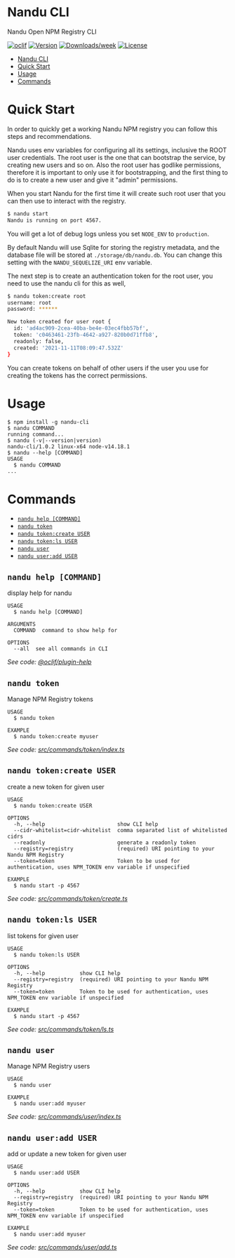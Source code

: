 # Nandu CLI

Nandu Open NPM Registry CLI

[![oclif](https://img.shields.io/badge/cli-oclif-brightgreen.svg)](https://oclif.io)
[![Version](https://img.shields.io/npm/v/nandu-cli.svg)](https://npmjs.org/package/nandu-cli)
[![Downloads/week](https://img.shields.io/npm/dw/nandu-cli.svg)](https://npmjs.org/package/nandu-cli)
[![License](https://img.shields.io/npm/l/nandu-cli.svg)](https://github.com/taskforcesh/nandu-cli/blob/master/package.json)

<!-- toc -->
* [Nandu CLI](#nandu-cli)
* [Quick Start](#quick-start)
* [Usage](#usage)
* [Commands](#commands)
<!-- tocstop -->

# Quick Start

In order to quickly get a working Nandu NPM registry you can follow this steps and recommendations.

Nandu uses env variables for configuring all its settings, inclusive the ROOT user credentials. The root
user is the one that can bootstrap the service, by creating new users and so on. Also the root user
has godlike permissions, therefore it is important to only use it for bootstrapping, and the first thing to
do is to create a new user and give it "admin" permissions.

When you start Nandu for the first time it will create such root user that you can then use to interact with the
registry. 

```bash
$ nandu start
Nandu is running on port 4567.
```

You will get a lot of debug logs unless you set ```NODE_ENV``` to ```production```.

By default Nandu will use Sqlite for storing the registry metadata, and the database file will be
stored at ```./storage/db/nandu.db```. You can change this setting with the ```NANDU_SEQUELIZE_URI``` env
variable.

The next step is to create an authentication token for the root user, you need to use the nandu cli for this as well,

```bash
$ nandu token:create root
username: root
password: ******

New token created for user root {
  id: 'ad4ac909-2cea-40ba-be4e-03ec4fbb57bf',
  token: 'c0463461-23fb-4642-a927-820b0d71ffb8',
  readonly: false,
  created: '2021-11-11T08:09:47.532Z'
}
```

You can create tokens on behalf of other users if the user you use for creating the tokens has the correct permissions.





# Usage

<!-- usage -->
```sh-session
$ npm install -g nandu-cli
$ nandu COMMAND
running command...
$ nandu (-v|--version|version)
nandu-cli/1.0.2 linux-x64 node-v14.18.1
$ nandu --help [COMMAND]
USAGE
  $ nandu COMMAND
...
```
<!-- usagestop -->

# Commands

<!-- commands -->
* [`nandu help [COMMAND]`](#nandu-help-command)
* [`nandu token`](#nandu-token)
* [`nandu token:create USER`](#nandu-tokencreate-user)
* [`nandu token:ls USER`](#nandu-tokenls-user)
* [`nandu user`](#nandu-user)
* [`nandu user:add USER`](#nandu-useradd-user)

## `nandu help [COMMAND]`

display help for nandu

```
USAGE
  $ nandu help [COMMAND]

ARGUMENTS
  COMMAND  command to show help for

OPTIONS
  --all  see all commands in CLI
```

_See code: [@oclif/plugin-help](https://github.com/oclif/plugin-help/blob/v3.2.4/src/commands/help.ts)_

## `nandu token`

Manage NPM Registry tokens

```
USAGE
  $ nandu token

EXAMPLE
  $ nandu token:create myuser
```

_See code: [src/commands/token/index.ts](https://github.com/taskforcesh/nandu-cli/blob/v1.0.2/src/commands/token/index.ts)_

## `nandu token:create USER`

create a new token for given user

```
USAGE
  $ nandu token:create USER

OPTIONS
  -h, --help                       show CLI help
  --cidr-whitelist=cidr-whitelist  comma separated list of whitelisted cidrs
  --readonly                       generate a readonly token
  --registry=registry              (required) URI pointing to your Nandu NPM Registry
  --token=token                    Token to be used for authentication, uses NPM_TOKEN env variable if unspecified

EXAMPLE
  $ nandu start -p 4567
```

_See code: [src/commands/token/create.ts](https://github.com/taskforcesh/nandu-cli/blob/v1.0.2/src/commands/token/create.ts)_

## `nandu token:ls USER`

list tokens for given user

```
USAGE
  $ nandu token:ls USER

OPTIONS
  -h, --help           show CLI help
  --registry=registry  (required) URI pointing to your Nandu NPM Registry
  --token=token        Token to be used for authentication, uses NPM_TOKEN env variable if unspecified

EXAMPLE
  $ nandu start -p 4567
```

_See code: [src/commands/token/ls.ts](https://github.com/taskforcesh/nandu-cli/blob/v1.0.2/src/commands/token/ls.ts)_

## `nandu user`

Manage NPM Registry users

```
USAGE
  $ nandu user

EXAMPLE
  $ nandu user:add myuser
```

_See code: [src/commands/user/index.ts](https://github.com/taskforcesh/nandu-cli/blob/v1.0.2/src/commands/user/index.ts)_

## `nandu user:add USER`

add or update a new token for given user

```
USAGE
  $ nandu user:add USER

OPTIONS
  -h, --help           show CLI help
  --registry=registry  (required) URI pointing to your Nandu NPM Registry
  --token=token        Token to be used for authentication, uses NPM_TOKEN env variable if unspecified

EXAMPLE
  $ nandu user:add myuser
```

_See code: [src/commands/user/add.ts](https://github.com/taskforcesh/nandu-cli/blob/v1.0.2/src/commands/user/add.ts)_
<!-- commandsstop -->
